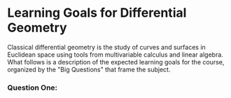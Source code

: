 # Learning Goals for Differential Geometry

Classical differential geometry is the study of curves and surfaces in Euclidean
space using tools from multivariable calculus and linear algebra. What follows is
a description of the expected learning goals for the course, organized by the
"Big Questions" that frame the subject.

### Question One: 
